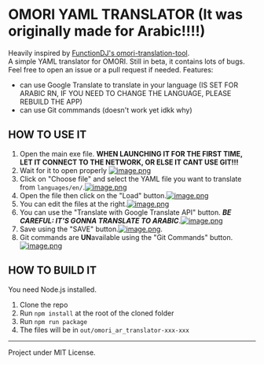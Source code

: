 # OMORI YAML TRANSLATOR (It was originally made for Arabic!!!!)

Heavily inspired by [FunctionDJ's omori-translation-tool](https://github.com/FunctionDJ/omori-translation-tool).<br>
A simple YAML translator for OMORI. Still in beta, it contains lots of bugs. Feel free to open an issue or a pull request if needed.
Features:
- can use Google Translate to translate in your language (IS SET FOR ARABIC RN, IF YOU NEED TO CHANGE THE LANGUAGE, PLEASE REBUILD THE APP)
- can use Git commmands (doesn't work yet idkk why)


## HOW TO USE IT

1. Open the main exe file. **WHEN LAUNCHING IT FOR THE FIRST TIME, LET IT CONNECT TO THE NETWORK, OR ELSE IT CANT USE GIT!!!**
2. Wait for it to open properly [![image.png](https://i.postimg.cc/htkr6P7M/image.png)](https://postimg.cc/nX1BQx2Q)
3. Click on "Choose file" and select the YAML file you want to translate from `languages/en/`.[![image.png](https://i.postimg.cc/RZpDpBMZ/image.png)](https://postimg.cc/xXH5qBJw)
4. Open the file then click on the "Load" button.[![image.png](https://i.postimg.cc/zXGmxpnp/image.png)](https://postimg.cc/w3ZbvX4s)
5. You can edit the files at the right.[![image.png](https://i.postimg.cc/W3DKRbN4/image.png)](https://postimg.cc/47gwVGhC)
6. You can use the "Translate with Google Translate API" button. ***BE CAREFUL: IT'S GONNA TRANSLATE TO ARABIC***.[![image.png](https://i.postimg.cc/qBDRX1YX/image.png)](https://postimg.cc/3WpY3F3d)
7. Save using the "SAVE" button.[![image.png](https://i.postimg.cc/WpyZbp2v/image.png)](https://postimg.cc/14pXvQnC).
8. Git commands are **UN**available using the "Git Commands" button.[![image.png](https://i.postimg.cc/N0WMvF6J/image.png)](https://postimg.cc/nsGZvHwB)


## HOW TO BUILD IT

You need Node.js installed.

1. Clone the repo
2. Run `npm install` at the root of the cloned folder
3. Run `npm run package`
4. The files will be in `out/omori_ar_translator-xxx-xxx`

---

Project under MIT License.
